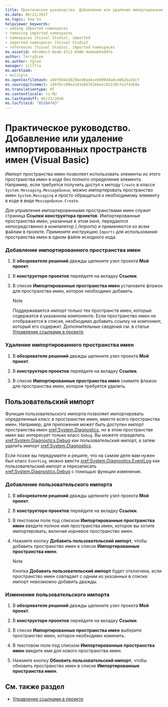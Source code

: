 ```yaml
---
title: Практическое руководство. Добавление или удаление импортированных пространств имен (Visual Basic)
ms.date: 06/21/2017
ms.topic: how-to
helpviewer_keywords:
- adding imported namespaces
- removing imported namespaces
- namespaces [Visual Studio], imported
- imported namespaces [Visual Studio]
- references [Visual Studio], imported namespaces
ms.assetid: 44cebec3-0ea0-47c2-8406-4edeab6a997e
author: TerryGLee
ms.author: tglee
manager: jillfra
ms.workload:
- multiple
ms.openlocfilehash: a50fdb643029bed8a44ce6999d4a8ce062ba3dcf
ms.sourcegitcommit: 1d4f6cc80ea343a667d16beec03220cfe1f43b8e
ms.translationtype: HT
ms.contentlocale: ru-RU
ms.lasthandoff: 06/23/2020
ms.locfileid: "85284743"
---
```

# <a name="how-to-add-or-remove-imported-namespaces-visual-basic"></a>Практическое руководство. Добавление или удаление импортированных пространств имен (Visual Basic)

Импорт пространства имен позволяет использовать элементы из этого пространства имен в коде без полного определения элемента. Например, если требуется получить доступ к методу `Create` в классе `System.Messaging.MessageQueue`, можно импортировать пространство имен `System.Messaging` и просто обращаться к необходимому элементу в коде в виде `MessageQueue.Create`.

Для управления импортированными пространствами имен служит страница **Ссылки** **конструктора проектов**. Импортированные пространства имен, указанные в этом окне, передаются непосредственно в компилятор ( */imports*) и применяются ко всем файлам в проекте. Примените инструкцию `Imports` для использования пространства имен в одном файле исходного кода.

### <a name="to-add-an-imported-namespace"></a>Добавление импортированного пространства имен

1. В **обозревателе решений** дважды щелкните узел проекта **Мой проект**.

2. В **конструкторе проектов** перейдите на вкладку **Ссылки**.

3. В списке **Импортированные пространства имен** установите флажок для пространства имен, которое необходимо добавить.

    > [!NOTE]
    > Поддерживается импорт только тех пространств имен, которые содержатся в указанном компоненте. Если пространство имен не отображается в списке, необходимо добавить ссылку на компонент, который его содержит. Дополнительные сведения см. в статье [Управление ссылками в проекте](managing-references-in-a-project.md).

### <a name="to-remove-an-imported-namespace"></a>Удаление импортированного пространства имен

1. В **обозревателе решений** дважды щелкните узел проекта **Мой проект**.

2. В **конструкторе проектов** перейдите на вкладку **Ссылки**.

3. В списке **Импортированные пространства имен** снимите флажок для пространства имен, которое требуется удалить.

## <a name="user-imports"></a>Пользовательский импорт
Функция пользовательского импорта позволяет импортировать определенный класс в пространстве имен, вместо всего пространства имен. Например, для приложения может быть доступен импорт пространства имен <xref:System.Diagnostics>, но в этом пространстве имен вас интересует только класс `Debug`. Вы можете определить <xref:System.Diagnostics.Debug> как пользовательский импорт, а затем удалить импорт <xref:System.Diagnostics>.

Если позже вы передумаете и решите, что на самом деле вам нужен был класс `EventLog`, можно ввести <xref:System.Diagnostics.EventLog> как пользовательский импорт и перезаписать <xref:System.Diagnostics.Debug> с помощью функции изменения.

### <a name="to-add-a-user-import"></a>Добавление пользовательского импорта

1. В **обозревателе решений** дважды щелкните узел проекта **Мой проект**.

2. В **конструкторе проектов** перейдите на вкладку **Ссылки**.

3. В текстовом поле под списком **Импортированные пространства имен** введите полное имя пространства имен, которое вы хотите импортировать, включая корневое пространство имен.

4. Нажмите кнопку **Добавить пользовательский импорт**, чтобы добавить пространство имен в список **Импортированные пространства имен**.

    > [!NOTE]
    > Кнопка **Добавить пользовательский импорт** будет отключена, если пространство имен совпадает с одним из указанных в списке: импорт невозможно добавить дважды.

### <a name="to-update-a-user-import"></a>Изменение пользовательского импорта

1. В **обозревателе решений** дважды щелкните узел проекта **Мой проект**.

2. В **конструкторе проектов** перейдите на вкладку **Ссылки**.

3. В списке **Импортированные пространства имен** выберите пространство имен, которое необходимо изменить.

4. В текстовом поле под списком **Импортированные пространства имен** введите имя для нового пространства имен.

5. Нажмите кнопку **Обновить пользовательский импорт**, чтобы обновить пространство имен в списке **Импортированные пространства имен**.

## <a name="see-also"></a>См. также раздел

- [Управление ссылками в проекте](../ide/managing-references-in-a-project.md)
